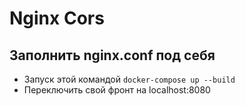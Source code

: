 # Nginx Cors
## Заполнить nginx.conf под себя
* Запуск этой командой `docker-compose up --build`
* Переключить свой фронт на localhost:8080
